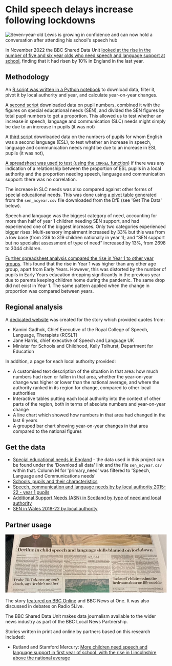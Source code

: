 # Child speech delays increase following lockdowns

![Seven-year-old Lewis is growing in confidence and can now hold a conversation after attending his school's speech hub](https://ichef.bbci.co.uk/news/976/cpsprodpb/E8B3/production/_127317595_7cc1bdf4-c63c-4e06-9695-a201fc28140c.jpg.webp)

In November 2022 the BBC Shared Data Unit [looked at the rise in the number of five and six year olds who need speech and language support at school](https://www.bbc.co.uk/news/education-63373804), finding that it had risen by 10% in England in the last year.

## Methodology

An [R script was written in a Python notebook](https://github.com/BBC-Data-Unit/child-speech/blob/main/sen_covid_R1_ChangeByLA.ipynb) to download data, filter it, pivot it by local authority and year, and calculate year-on-year changes. 

A [second script](https://github.com/BBC-Data-Unit/child-speech/blob/main/sen_covid_R2_pupilNumbers.ipynb) downloaded data on pupil numbers, combined it with the figures on special educational needs (SEN), and divided the SEN figures by total pupil numbers to get a proportion. This allowed us to test whether an increase in speech, language and communication (SLC) needs might simply be due to an increase in pupils (it was not)

A [third script](https://github.com/BBC-Data-Unit/child-speech/blob/main/sen_covid_R3_eslNumbers.ipynb) downloaded data on the numbers of pupils for whom English was a second language (ESL), to test whether an increase in speech, language and communication needs might be due to an increase in ESL pupils (it was not), 

[A spreadsheet was used to test (using the `CORREL` function)](https://github.com/BBC-Data-Unit/child-speech/blob/main/SEN%20correlation%20vs%20ESL.xlsx) if there was any indication of a relationship between the proportion of ESL pupils in a local authority and the proportion needing speech, language and communication support: there was no correlation. 

The increase in SLC needs was also compared against other forms of special educational needs. This was done using [a pivot table](https://github.com/BBC-Data-Unit/child-speech/blob/main/sen_ncyear_COMPARE_NEEDS%20-%20Sheet1.csv) generated from the `sen_ncyear.csv` file downloaded from the DfE (see 'Get The Data' below). 

Speech and language was the biggest category of need, accounting for more than half of year 1 children needing SEN support, and had experienced one of the biggest increases. Only two categories experienced bigger rises: Multi-sensory impairment increased by 33% but this was from a low base (from 239 to 319 children nationally in year 1); and “SEN support but no specialist assessment of type of need” increased by 13%, from 2698 to 3044 children. 

[Further spreadsheet analysis compared the rise in Year 1 to other year groups](https://github.com/BBC-Data-Unit/child-speech/blob/main/sen_ncyear_COMPARE_YRGROUP.xlsx). This found that the rise in Year 1 was higher than any other age group, apart from Early Years. However, this was distorted by the number of pupils in Early Years education dropping significantly in the previous year due to parents keeping children home during the pandemic. The same drop did not exist in Year 1. The same pattern applied when the change in proportion was compared between years. 


## Regional analysis

A [dedicated website](https://senspeech.github.io/website/index.html) was created for the story which provided quotes from:

* Kamini Gadhok, Chief Executive of the Royal College of Speech, Language, Therapists (RCSLT)
* Jane Harris, chief executive of Speech and Language UK
* Minister for Schools and Childhood, Kelly Tolhurst, Department for Education

In addition, a page for each local authority provided:

* A customised text description of the situation in that area: how much numbers had risen or fallen in that area, whether the year-on-year change was higher or lower than the national average, and where the authority ranked in its region for change, compared to other local authorities
* Interactive tables putting each local authority into the context of other parts of the region, both in terms of absolute numbers and year-on-year change
* A line chart which showed how numbers in that area had changed in the last 6 years
* A grouped bar chart showing year-on-year changes in that area compared to the national figures

## Get the data

* [Special educational needs in England](https://explore-education-statistics.service.gov.uk/find-statistics/special-educational-needs-in-england) - the data used in this project can be found under the 'Download all data' link and the file `sen_ncyear.csv` within that. Column M for 'primary_need' was filtered to 'Speech, Language and Communications needs'
* [Schools, pupils and their characteristics](https://explore-education-statistics.service.gov.uk/find-statistics/school-pupils-and-their-characteristics)
* [Speech, communication and language needs by by local authority 2015-22 - year 1 pupils](https://github.com/BBC-Data-Unit/child-speech/blob/main/SEN%20(language)%20by%20LA%202015-22%20-%20year%201%20pupils.xlsx)
* [Additional Support Needs (ASN) in Scotland by type of need and local authority](https://github.com/BBC-Data-Unit/child-speech/blob/main/Scotland%20ASN%20(SEN)%20data%20by%20type%20of%20need.xlsx)
* [SEN in Wales 2018-22 by local authority](https://github.com/BBC-Data-Unit/child-speech/blob/main/walesSEN18to22_pup_analysis.xlsx)


## Partner usage

![](https://raw.githubusercontent.com/BBC-Data-Unit/child-speech/main/images/telegraph_image.jpg)

The story [featured on BBC Online](https://www.bbc.co.uk/news/education-63373804) and BBC News at One. It was also discussed in debates on Radio 5Live.

The BBC Shared Data Unit makes data journalism available to the wider news industry as part of the BBC Local News Partnership.

Stories written in print and online by partners based on this research included:

* Rutland and Stamford Mercury: [More children need speech and language support in first year of school, with the rise in Lincolnshire above the national average](https://www.stamfordmercury.co.uk/news/more-children-need-speech-and-language-support-in-first-year-9282911/)
